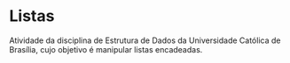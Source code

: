 # Listas
Atividade da disciplina de Estrutura de Dados da Universidade Católica de Brasília, cujo objetivo é manipular listas encadeadas.
